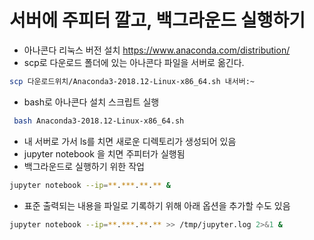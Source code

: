 # 서버에 주피터 깔고, 백그라운드 실행하기

- 아나콘다 리눅스 버전 설치
https://www.anaconda.com/distribution/
- scp로 다운로드 폴더에 있는 아나콘다 파일을 서버로 옮긴다.
```bash
scp 다운로드위치/Anaconda3-2018.12-Linux-x86_64.sh 내서버:~
```
- bash로 아나콘다 설치 스크립트 실행
```bash
 bash Anaconda3-2018.12-Linux-x86_64.sh
```
- 내 서버로 가서 ls를 치면 새로운 디렉토리가 생성되어 있음
- jupyter notebook 을 치면 주피터가 실행됨
- 백그라운드로 실행하기 위한 작업
```bash
jupyter notebook --ip=**.***.**.** &
```
- 표준 출력되는 내용을 파일로 기록하기 위해 아래 옵션을 추가할 수도 있음
```bash
jupyter notebook --ip=**.***.**.** >> /tmp/jupyter.log 2>&1 &
```
